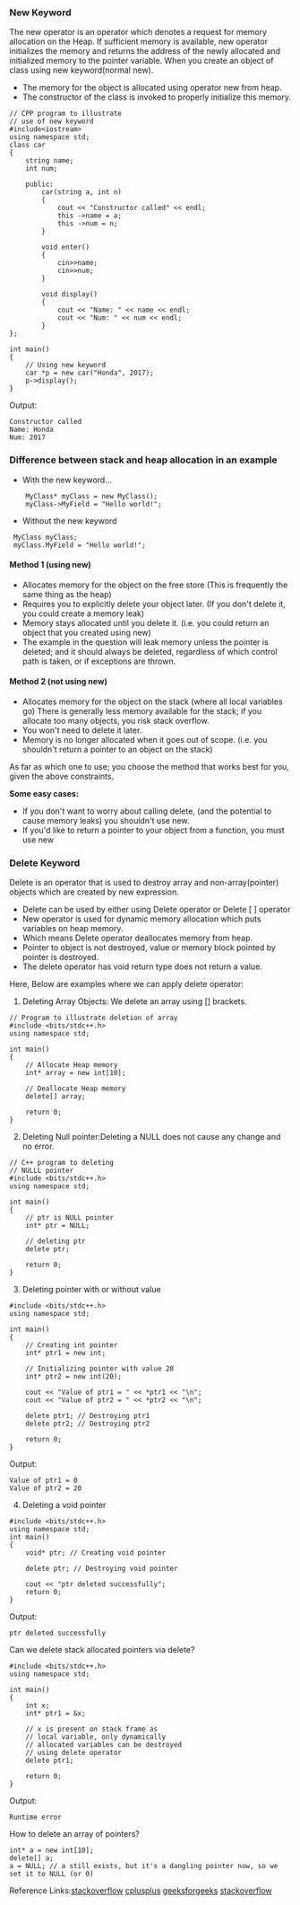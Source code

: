 ### New Keyword
The new operator is an operator which denotes a request for memory allocation on the Heap. If sufficient memory is available, new operator initializes the memory and returns the address of the newly allocated and initialized memory to the pointer variable. When you create an object of class using new keyword(normal new).         

- The memory for the object is allocated using operator new from heap.
- The constructor of the class is invoked to properly initialize this memory.
```
// CPP program to illustrate
// use of new keyword
#include<iostream>
using namespace std;
class car
{
	string name;
	int num;

	public:
		car(string a, int n)
		{
			cout << "Constructor called" << endl;
			this ->name = a;
			this ->num = n;
		}

		void enter()
		{
			cin>>name;
			cin>>num;
		}

		void display()
		{
			cout << "Name: " << name << endl;
			cout << "Num: " << num << endl;
		}
};

int main()
{
	// Using new keyword
	car *p = new car("Honda", 2017);
	p->display();
}
```
Output:
```
Constructor called
Name: Honda
Num: 2017
```
### Difference between stack and heap allocation in an example 
- With the new keyword...
```
    MyClass* myClass = new MyClass();
    myClass->MyField = "Hello world!";
 ```
 - Without the new keyword
 ```
  MyClass myClass;
  myClass.MyField = "Hello world!";
 ```
#### Method 1 (using new)

- Allocates memory for the object on the free store (This is frequently the same thing as the heap)
- Requires you to explicitly delete your object later. (If you don't delete it, you could create a memory leak)
- Memory stays allocated until you delete it. (i.e. you could return an object that you created using new)
- The example in the question will leak memory unless the pointer is deleted; and it should always be deleted, regardless of which control path is taken, or if exceptions are thrown.
#### Method 2 (not using new)

- Allocates memory for the object on the stack (where all local variables go) There is generally less memory available for the stack; if you allocate too many objects, you risk stack overflow.
- You won't need to delete it later.
- Memory is no longer allocated when it goes out of scope. (i.e. you shouldn't return a pointer to an object on the stack)                     

As far as which one to use; you choose the method that works best for you, given the above constraints.

**Some easy cases:**

- If you don't want to worry about calling delete, (and the potential to cause memory leaks) you shouldn't use new.
- If you'd like to return a pointer to your object from a function, you must use new                             

### Delete Keyword 
Delete is an operator that is used to destroy array and non-array(pointer) objects which are created by new expression.

- Delete can be used by either using Delete operator or Delete [ ] operator
- New operator is used for dynamic memory allocation which puts variables on heap memory.
- Which means Delete operator deallocates memory from heap.
- Pointer to object is not destroyed, value or memory block pointed by pointer is destroyed.
- The delete operator has void return type does not return a value.


Here, Below are examples where we can apply delete operator:
1. Deleting Array Objects: We delete an array using [] brackets.
```
// Program to illustrate deletion of array
#include <bits/stdc++.h>
using namespace std;

int main()
{
	// Allocate Heap memory
	int* array = new int[10];
	
	// Deallocate Heap memory
	delete[] array;

	return 0;
}
```
2. Deleting Null pointer:Deleting a NULL does not cause any change and no error. 
```
// C++ program to deleting
// NULLL pointer
#include <bits/stdc++.h>
using namespace std;

int main()
{
	// ptr is NULL pointer
	int* ptr = NULL;

	// deleting ptr
	delete ptr;

	return 0;
}
```
3. Deleting pointer with or without value
```
#include <bits/stdc++.h>
using namespace std;

int main()
{
	// Creating int pointer
	int* ptr1 = new int;
	
	// Initializing pointer with value 20
	int* ptr2 = new int(20);

	cout << "Value of ptr1 = " << *ptr1 << "\n";
	cout << "Value of ptr2 = " << *ptr2 << "\n";

	delete ptr1; // Destroying ptr1
	delete ptr2; // Destroying ptr2

	return 0;
}
```
Output:
```
Value of ptr1 = 0
Value of ptr2 = 20
```
4. Deleting a void pointer
```
#include <bits/stdc++.h>
using namespace std;
int main()
{
	void* ptr; // Creating void pointer

	delete ptr; // Destroying void pointer

	cout << "ptr deleted successfully";
	return 0;
}
```
Output:
```
ptr deleted successfully
```
Can we delete stack allocated pointers via delete?
```
#include <bits/stdc++.h>
using namespace std;

int main()
{
	int x;
	int* ptr1 = &x;

	// x is present on stack frame as
	// local variable, only dynamically
	// allocated variables can be destroyed
	// using delete operator
	delete ptr1;

	return 0;
}
```
Output:
```
Runtime error
```
How to delete an array of pointers? 
```
int* a = new int[10];
delete[] a;
a = NULL; // a still exists, but it's a dangling pointer now, so we set it to NULL (or 0)
```


Reference Links:[stackoverflow](https://stackoverflow.com/questions/2814188/c-array-of-pointers-delete-or-delete) [cplusplus](https://cplusplus.com/forum/beginner/30683/) [geeksforgeeks](https://www.geeksforgeeks.org/new-vs-operator-new-in-cpp/#:~:text=new%20keyword,memory%20to%20the%20pointer%20variable.) [stackoverflow](https://stackoverflow.com/questions/655065/when-should-i-use-the-new-keyword-in-c)
